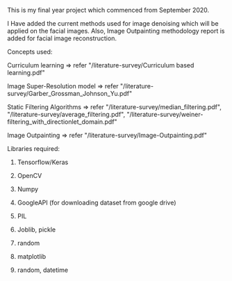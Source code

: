 This is my final year project which commenced from September 2020.

I Have added the current methods used for image denoising which will be applied on the facial images. Also, Image Outpainting methodology report is added for facial image reconstruction.


Concepts used:

Curriculum learning => refer "/literature-survey/Curriculum based learning.pdf"

Image Super-Resolution model => refer "/literature-survey/Garber_Grossman_Johnson_Yu.pdf"

Static Filtering Algorithms => refer "/literature-survey/median_filtering.pdf", "/literature-survey/average_filtering.pdf", "/literature-survey/weiner-filtering_with_directionlet_domain.pdf"

Image Outpainting => refer "/literature-survey/Image-Outpainting.pdf"


Libraries required:

1. Tensorflow/Keras

2. OpenCV

3. Numpy

4. GoogleAPI (for downloading dataset from google drive)

5. PIL

6. Joblib, pickle

7. random

8. matplotlib

9. random, datetime
